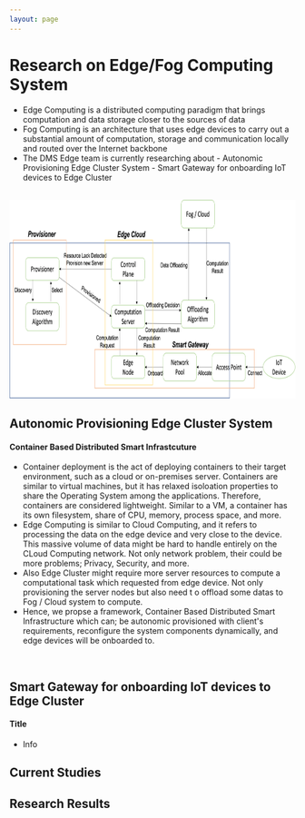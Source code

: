 ```yaml
---
layout: page
---
```


# Research on Edge/Fog Computing System
- Edge Computing is a distributed computing paradigm that brings computation and data storage closer to the sources of data
- Fog Computing is an architecture that uses edge devices to carry out a substantial amount of computation, storage and communication locally and routed over the Internet backbone
- The DMS Edge team is currently researching about
        - Autonomic Provisioning Edge Cluster System
        - Smart Gateway for onboarding IoT devices to Edge Cluster
<br/>
<img src="../assets/img/edge_architecture.png" height="350" title="edge_architecture"/>
<br/>

## Autonomic Provisioning Edge Cluster System

#### Container Based Distributed Smart Infrastcuture
- Container deployment is the act of deploying containers to their target environment, such as a cloud or on-premises server. Containers are similar to virtual machines, but it
 has relaxed isoloation properties to share the Operating System among the applications. Therefore, containers are considered lightweight. Similar to a VM, a container has its
own filesystem, share of CPU, memory, process space, and more.
- Edge Computing is similar to Cloud Computing, and it refers to processing the data on the edge device and very close to the device. This massive volume of data might be hard to handle entirely on the CLoud Computing network. Not only network problem, their could be more problems; Privacy, Security, and more.
- Also Edge Cluster might require more server resources to compute a computational task which requested from edge device. Not only provisioning the server nodes but also need t
o offload some datas to Fog / Cloud system to compute.
- Hence, we propse a framework, Container Based Distributed Smart Infrastructure which can; be autonomic provisioned with client's requirements, reconfigure the system components dynamically, and edge devices will be onboarded to.

<br/>

## Smart Gateway for onboarding IoT devices to Edge Cluster

#### Title
- Info


## Current Studies


## Research Results
